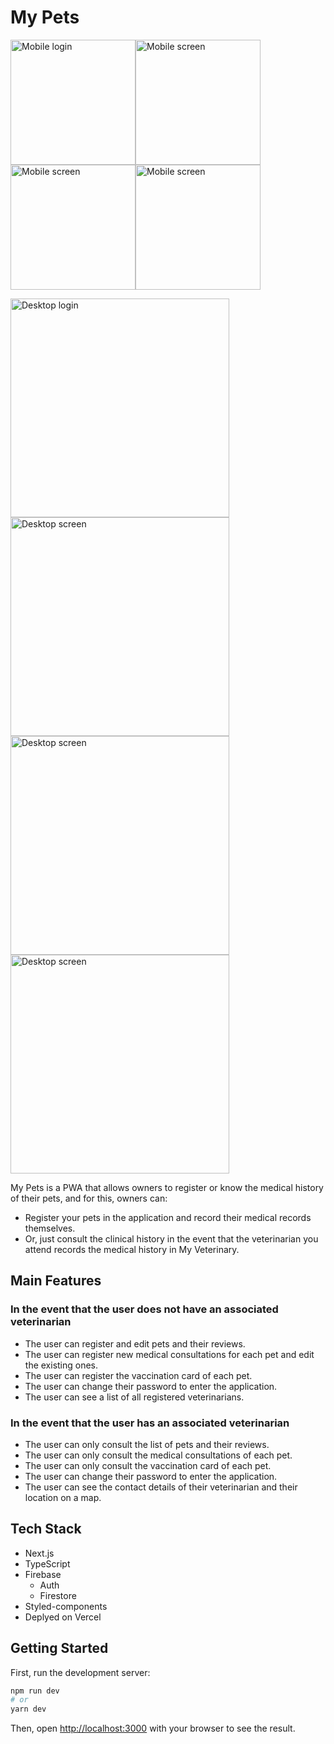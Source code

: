 # My Pets

<img width="200" alt="Mobile login" src="https://user-images.githubusercontent.com/25674406/114864575-8af07800-9dc7-11eb-930a-c190e3e47d88.png"><img width="200" alt="Mobile screen" src="https://user-images.githubusercontent.com/25674406/114864373-4e248100-9dc7-11eb-99e2-6efbc7a77cea.png"><img width="200" alt="Mobile screen" src="https://user-images.githubusercontent.com/25674406/114866099-89c04a80-9dc9-11eb-9633-d428a6326de7.png"><img width="200" alt="Mobile screen" src="https://user-images.githubusercontent.com/25674406/114864520-77dda800-9dc7-11eb-9ea1-e0738bb8c331.png">

<img width="350" alt="Desktop login" src="https://user-images.githubusercontent.com/25674406/114864690-ac516400-9dc7-11eb-9385-40d283bd7d06.png"><img width="350" alt="Desktop screen" src="https://user-images.githubusercontent.com/25674406/114864783-c7bc6f00-9dc7-11eb-9cc4-a3d913556cab.png">
<img width="350" alt="Desktop screen" src="https://user-images.githubusercontent.com/25674406/114864860-e589d400-9dc7-11eb-934f-032de8536ba2.png"><img width="350" alt="Desktop screen" src="https://user-images.githubusercontent.com/25674406/114865075-297cd900-9dc8-11eb-815e-2340ee3f0c63.png">

My Pets is a PWA that allows owners to register or know the medical history of their pets, and for this, owners can:

- Register your pets in the application and record their medical records themselves.
- Or, just consult the clinical history in the event that the veterinarian you attend records the medical history in My Veterinary.

## Main Features

### In the event that the user does not have an associated veterinarian

- The user can register and edit pets and their reviews.
- The user can register new medical consultations for each pet and edit the existing ones.
- The user can register the vaccination card of each pet.
- The user can change their password to enter the application.
- The user can see a list of all registered veterinarians.

### In the event that the user has an associated veterinarian

- The user can only consult the list of pets and their reviews.
- The user can only consult the medical consultations of each pet.
- The user can only consult the vaccination card of each pet.
- The user can change their password to enter the application.
- The user can see the contact details of their veterinarian and their location on a map.

## Tech Stack
- Next.js
- TypeScript
- Firebase
  - Auth
  - Firestore
- Styled-components
- Deplyed on Vercel

## Getting Started

First, run the development server:

```bash
npm run dev
# or
yarn dev
```

Then, open [http://localhost:3000](http://localhost:3000) with your browser to see the result.


